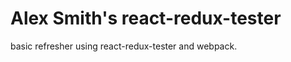Alex Smith's react-redux-tester
==============

basic refresher using react-redux-tester and webpack.